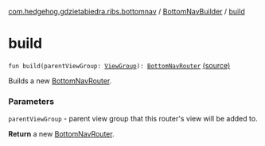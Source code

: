 [com.hedgehog.gdzietabiedra.ribs.bottomnav](../index.md) / [BottomNavBuilder](index.md) / [build](./build.md)

# build

`fun build(parentViewGroup: `[`ViewGroup`](https://developer.android.com/reference/android/view/ViewGroup.html)`): `[`BottomNavRouter`](../-bottom-nav-router/index.md) [(source)](https://github.com/asvid/GdzieTaBiedra/tree/master/app/src/main/java/com/hedgehog/gdzietabiedra/ribs/bottomnav/BottomNavBuilder.kt#L30)

Builds a new [BottomNavRouter](../-bottom-nav-router/index.md).

### Parameters

`parentViewGroup` - parent view group that this router's view will be added to.

**Return**
a new [BottomNavRouter](../-bottom-nav-router/index.md).

